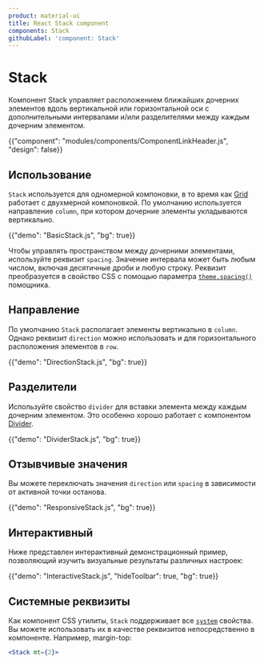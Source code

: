```yaml
---
product: material-ui
title: React Stack component
components: Stack
githubLabel: 'component: Stack'
---
```


# Stack

<p class="description">Компонент Stack управляет расположением ближайших дочерних элементов вдоль вертикальной или горизонтальной оси с дополнительными интервалами и/или разделителями между каждым дочерним элементом.</p>

{{"component": "modules/components/ComponentLinkHeader.js", "design": false}}

## Использование

`Stack` используется для одномерной компоновки, в то время как [Grid](/material-ui/react-grid/) работает с двухмерной компоновкой. По умолчанию используется направление `column`, при котором дочерние элементы укладываются вертикально.

{{"demo": "BasicStack.js", "bg": true}}

Чтобы управлять пространством между дочерними элементами, используйте реквизит `spacing`. Значение интервала может быть любым числом, включая десятичные дроби и любую строку. Реквизит преобразуется в свойство CSS с помощью параметра [`theme.spacing()`](/material-ui/customization/spacing/) помощника.

## Направление

По умолчанию `Stack` располагает элементы вертикально в `column`. Однако реквизит `direction` можно использовать и для горизонтального расположения элементов в `row`.

{{"demo": "DirectionStack.js", "bg": true}}

## Разделители

Используйте свойство `divider` для вставки элемента между каждым дочерним элементом. Это особенно хорошо работает с компонентом [Divider](/material-ui/react-divider/).

{{"demo": "DividerStack.js", "bg": true}}

## Отзывчивые значения

Вы можете переключать значения `direction` или `spacing` в зависимости от активной точки останова.

{{"demo": "ResponsiveStack.js", "bg": true}}

## Интерактивный

Ниже представлен интерактивный демонстрационный пример, позволяющий изучить визуальные результаты различных настроек:

{{"demo": "InteractiveStack.js", "hideToolbar": true, "bg": true}}

## Системные реквизиты

Как компонент CSS утилиты, `Stack` поддерживает все [`system`](/system/properties/) свойства. Вы можете использовать их в качестве реквизитов непосредственно в компоненте. Например, margin-top:

```jsx
<Stack mt={2}>
```
